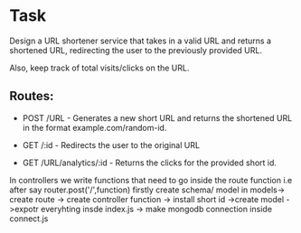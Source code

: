 # Task

Design a URL shortener service that takes in a valid URL and returns a shortened URL, redirecting the user to the previously provided URL.

Also, keep track of total visits/clicks on the URL.

## Routes:

- POST /URL - Generates a new short URL and returns the shortened URL in the format example.com/random-id.

- GET /:id - Redirects the user to the original URL

- GET /URL/analytics/:id - Returns the clicks for the provided short id.

In controllers we write functions that need to go inside the route function i.e after say router.post('/',function)
firstly create schema/ model in models-> create route -> create controller function -> install short id ->create model ->expotr everyhting insde index.js -> make mongodb connection inside connect.js
